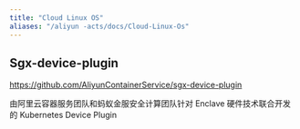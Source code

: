 ```yaml
---
title: "Cloud Linux OS"
aliases: "/aliyun -acts/docs/Cloud-Linux-Os"
---
```


## Sgx-device-plugin

https://github.com/AliyunContainerService/sgx-device-plugin

由阿里云容器服务团队和蚂蚁金服安全计算团队针对 Enclave 硬件技术联合开发的 Kubernetes Device Plugin

